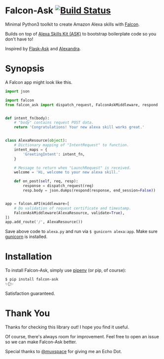 # Falcon-Ask [![Build Status](https://travis-ci.org/pvsune/falcon_ask.svg?branch=master)](https://travis-ci.org/pvsune/falcon_ask)
Minimal Python3 toolkit to create Amazon Alexa skills with [Falcon](https://falconframework.org/).

Builds on top of [Alexa Skills Kit (ASK)](https://developer.amazon.com/docs/ask-overviews/build-skills-with-the-alexa-skills-kit.html) to bootstrap boilerplate code so you don't have to!

Inspired by [Flask-Ask](https://github.com/johnwheeler/flask-ask) and [Alexandra](https://github.com/erik/alexandra).

# Synopsis
A Falcon app might look like this.
```python
import json

import falcon
from falcon_ask import dispatch_request, FalconAskMiddleware, respond


def intent_fn(body):
    # "body" contains request POST data.
    return 'Congratulations! Your new alexa skill works great.'


class AlexaResource(object):
    # Dictionary mapping of "IntentRequest" to function.
    intent_maps = {
        'GreetingIntent': intent_fn,
    }

    # Message to return when "LaunchRequest" is received.
    welcome = 'Hi, welcome to your new alexa skill.'

    def on_post(self, req, resp):
        response = dispatch_request(req)
        resp.body = json.dumps(respond(response, end_session=False))


app = falcon.API(middleware=[
    # Do validation of request certificate and timestamp.
    FalconAskMiddleware(AlexaResource, validate=True),
])
app.add_route('/', AlexaResource())
```
Save above code to `alexa.py` and run via `$ gunicorn alexa:app`. Make sure [gunicorn](http://gunicorn.org/) is installed.

# Installation
To install Falcon-Ask, simply use [pipenv](http://pipenv.org/) (or pip, of
course):

```bash
$ pip install falcon-ask
✨🍰✨
```

Satisfaction guaranteed.
# Thank You
Thanks for checking this library out! I hope you find it useful.

Of course, there's always room for improvement. Feel free to open an issue so we can make Falcon-Ask better.

Special thanks to [@muxspace](https://github.com/muxspace) for giving me an Echo Dot.
